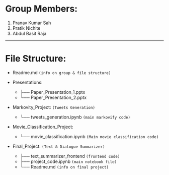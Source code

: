 # Group Members:
1. Pranav Kumar Sah
2. Pratik Nichite
3. Abdul Basit Raja

---
# File Structure:
- Readme.md `(info on group & file structure)`

- Presentations:
    - ├── Paper_Presentation_1.pptx
    - └── Paper_Presentation_2.pptx


- Markovity_Project: `(Tweets Generation)`
    - └── tweets_generation.ipynb `(main markovify code)`


- Movie_Classification_Project:
    - └── movie_classification.ipynb `(Main movie classification code)`


- Final_Project: `(Text & Dialogue Summarizer)`
    - ├── text_summarizer_frontend `(frontend code)`
    - ├── project_code.ipynb `(main notebook file)`
    - └── Readme.md `(info on final project)`